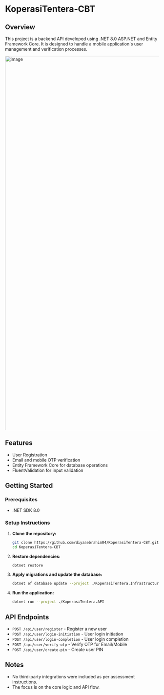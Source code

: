 # KoperasiTentera-CBT

## Overview
This project is a backend API developed using .NET 8.0 ASP.NET and Entity Framework Core. It is designed to handle a mobile application's user management and verification processes.

<img width="1226" alt="image" src="https://github.com/user-attachments/assets/8da9e78b-f127-4278-b12b-8627b76f3ca2">


## Features
- User Registration
- Email and mobile OTP verification
- Entity Framework Core for database operations
- FluentValidation for input validation

## Getting Started

### Prerequisites
- .NET SDK 8.0

### Setup Instructions
1. **Clone the repository:**
    ```bash
    git clone https://github.com/diyaaebrahim04/KoperasiTentera-CBT.git
    cd KoperasiTentera-CBT
    ```
2. **Restore dependencies:**
    ```bash
    dotnet restore
    ```
3. **Apply migrations and update the database:**
    ```bash
    dotnet ef database update --project ./KoperasiTentera.Infrastructure --startup-project ./KoperasiTentera.API
    ```
4. **Run the application:**
    ```bash
    dotnet run --project ./KoperasiTentera.API
    ```

## API Endpoints
- `POST /api/user/register` - Register a new user
- `POST /api/user/login-initiation` - User login initiation
- `POST /api/user/login-completion` - User login completion
- `POST /api/user/verify-otp` - Verify OTP for Email/Mobile
- `POST /api/user/create-pin` - Create user PIN

## Notes
- No third-party integrations were included as per assessment instructions.
- The focus is on the core logic and API flow.
